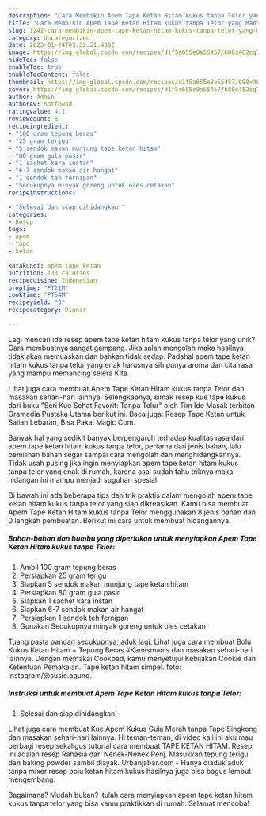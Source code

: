 ```yaml
---
description: "Cara Membikin Apem Tape Ketan Hitam kukus tanpa Telor yang Mantap"
title: "Cara Membikin Apem Tape Ketan Hitam kukus tanpa Telor yang Mantap"
slug: 1242-cara-membikin-apem-tape-ketan-hitam-kukus-tanpa-telor-yang-mantap
category: Uncategorized
date: 2023-01-24T03:32:31.430Z
image: https://img-global.cpcdn.com/recipes/d1f5a655e8a55457/680x482cq70/apem-tape-ketan-hitam-kukus-tanpa-telor-foto-resep-utama.jpg
hideToc: false
enableToc: true
enableTocContent: false
thumbnail: https://img-global.cpcdn.com/recipes/d1f5a655e8a55457/680x482cq70/apem-tape-ketan-hitam-kukus-tanpa-telor-foto-resep-utama.jpg
cover: https://img-global.cpcdn.com/recipes/d1f5a655e8a55457/680x482cq70/apem-tape-ketan-hitam-kukus-tanpa-telor-foto-resep-utama.jpg
author: Admin
authorAv: notfound
ratingvalue: 4.1
reviewcount: 8
recipeingredient:
- "100 gram tepung beras"
- "25 gram terigu"
- "5 sendok makan munjung tape ketan hitam"
- "80 gram gula pasir"
- "1 sachet kara instan"
- "6-7 sendok makan air hangat"
- "1 sendok teh fernipan"
- "Secukupnya minyak goreng untuk oles cetakan"
recipeinstructions:

- "Selesai dan siap dihidangkan!"
categories:
- Resep
tags:
- apem
- tape
- ketan

katakunci: apem tape ketan 
nutrition: 133 calories
recipecuisine: Indonesian
preptime: "PT21M"
cooktime: "PT54M"
recipeyield: "3"
recipecategory: Dinner

---
```





Lagi mencari ide resep apem tape ketan hitam kukus tanpa telor yang unik? Cara membuatnya sangat gampang. Jika salah mengolah maka hasilnya tidak akan memuaskan dan bahkan tidak sedap. Padahal apem tape ketan hitam kukus tanpa telor yang enak harusnya sih punya aroma dan cita rasa yang mampu memancing selera Kita.





Lihat juga cara membuat Apem Tape Ketan Hitam kukus tanpa Telor dan masakan sehari-hari lainnya. Selengkapnya, simak resep kue tape kukus dari buku &#34;Seri Kue Sehat Favorit: Tanpa Telur&#34; oleh Tim Ide Masak terbitan Gramedia Pustaka Utama berikut ini. Baca juga: Resep Tape Ketan untuk Sajian Lebaran, Bisa Pakai Magic Com.

Banyak hal yang sedikit banyak berpengaruh terhadap kualitas rasa dari apem tape ketan hitam kukus tanpa telor, pertama dari jenis bahan, lalu pemilihan bahan segar sampai cara mengolah dan menghidangkannya. Tidak usah pusing jika ingin menyiapkan apem tape ketan hitam kukus tanpa telor yang enak di rumah, karena asal sudah tahu triknya maka hidangan ini mampu menjadi suguhan spesial.






Di bawah ini ada beberapa tips dan trik praktis dalam mengolah apem tape ketan hitam kukus tanpa telor yang siap dikreasikan. Kamu bisa membuat Apem Tape Ketan Hitam kukus tanpa Telor menggunakan 8 jenis bahan dan 0 langkah pembuatan. Berikut ini cara untuk membuat hidangannya.

<!--inarticleads1-->

##### Bahan-bahan dan bumbu yang diperlukan untuk menyiapkan Apem Tape Ketan Hitam kukus tanpa Telor:

1. Ambil 100 gram tepung beras
1. Persiapkan 25 gram terigu
1. Siapkan 5 sendok makan munjung tape ketan hitam
1. Persiapkan 80 gram gula pasir
1. Siapkan 1 sachet kara instan
1. Siapkan 6-7 sendok makan air hangat
1. Persiapkan 1 sendok teh fernipan
1. Gunakan Secukupnya minyak goreng untuk oles cetakan


Tuang pasta pandan secukupnya, aduk lagi. Lihat juga cara membuat Bolu Kukus Ketan Hitam + Tepung Beras #Kamismanis dan masakan sehari-hari lainnya. Dengan memakai Cookpad, kamu menyetujui Kebijakan Cookie dan Ketentuan Pemakaian. Tape ketan hitam simpel. foto: Instagram/@susie.agung. 

<!--inarticleads2-->

##### Instruksi untuk membuat Apem Tape Ketan Hitam kukus tanpa Telor:


1. Selesai dan siap dihidangkan!

Lihat juga cara membuat Kue Apem Kukus Gula Merah tanpa Tape Singkong dan masakan sehari-hari lainnya. Hi teman-teman, di video kali ini aku mau berbagi resep sekaligus tutorial cara membuat TAPE KETAN HITAM. Resep ini adalah resep Rahasia dari Nenek-Nenek Penj. Masukkan tepung terigu dan baking powder sambil diayak. Urbanjabar.com - Hanya diaduk aduk tanpa mixer resep bolu ketan hitam kukus hasilnya juga bisa bagus lembut mengembang. 

Bagaimana? Mudah bukan? Itulah cara menyiapkan apem tape ketan hitam kukus tanpa telor yang bisa kamu praktikkan di rumah. Selamat mencoba!
